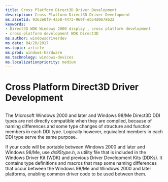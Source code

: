 ```yaml
---
title: Cross Platform Direct3D Driver Development
description: Cross Platform Direct3D Driver Development
ms.assetid: 9363e0f9-4a58-4473-969f-eb54d0678632
keywords:
- Direct3D WDK Windows 2000 display , cross platform development
- cross-platform development WDK Direct3D
ms.author: windowsdriverdev
ms.date: 04/20/2017
ms.topic: article
ms.prod: windows-hardware
ms.technology: windows-devices
ms.localizationpriority: medium
---
```


# Cross Platform Direct3D Driver Development


## <span id="ddk_cross_platform_direct3d_driver_development_gg"></span><span id="DDK_CROSS_PLATFORM_DIRECT3D_DRIVER_DEVELOPMENT_GG"></span>


The Microsoft Windows 2000 and later and Windows 98/Me Direct3D DDI types are not directly compatible when they are compiled, because of naming differences and some type changes of structure and function members in each DDI type. Logically however, equivalent members in each DDI type serve the same purpose.

If your code will be portable between Windows 2000 and later and Windows 98/Me, use *dx95type.h*, a utility file that is included in the Windows Driver Kit (WDK) and previous Driver Development Kits (DDKs). It contains type definitions and macros that map some naming differences that occur between the Windows 98/Me and Windows 2000 and later platforms, enabling common driver code to be used between them.

 

 





